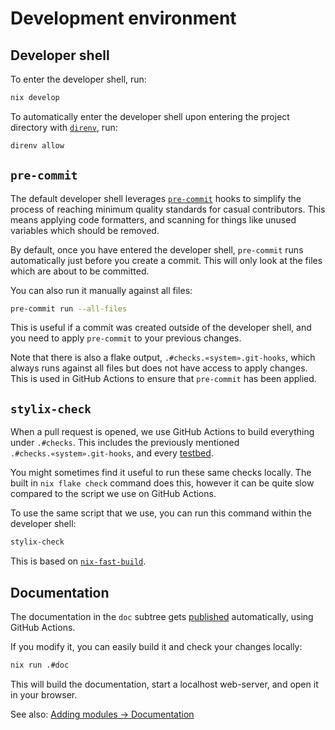 # Development environment

## Developer shell

To enter the developer shell, run:

```sh
nix develop
```

To automatically enter the developer shell upon entering the project directory
with [`direnv`](https://direnv.net), run:

```sh
direnv allow
```

## `pre-commit`

The default developer shell leverages [`pre-commit`](https://pre-commit.com)
hooks to simplify the process of reaching minimum quality standards for casual
contributors. This means applying code formatters, and scanning for things like
unused variables which should be removed.

By default, once you have entered the developer shell, `pre-commit` runs
automatically just before you create a commit. This will only look at the files
which are about to be committed.

You can also run it manually against all files:

```sh
pre-commit run --all-files
```

This is useful if a commit was created outside of the developer shell, and you
need to apply `pre-commit` to your previous changes.

Note that there is also a flake output, `.#checks.«system».git-hooks`, which
always runs against all files but does not have access to apply changes. This is
used in GitHub Actions to ensure that `pre-commit` has been applied.

<!-- TODO: Mention and explain CLI arguments. -->
## `stylix-check`

When a pull request is opened, we use GitHub Actions to build everything under
`.#checks`. This includes the previously mentioned
`.#checks.«system».git-hooks`, and every [testbed](./testbeds.md).

You might sometimes find it useful to run these same checks locally. The built
in `nix flake check` command does this, however it can be quite slow compared to
the script we use on GitHub Actions.

To use the same script that we use, you can run this command within the
developer shell:

```sh
stylix-check
```

This is based on [`nix-fast-build`](https://github.com/Mic92/nix-fast-build#readme).


## Documentation

The documentation in the `doc` subtree gets
[published](https://nix-community.github.io/stylix) automatically, using GitHub
Actions.

If you modify it, you can easily build it and check your changes locally:

```sh
nix run .#doc
```

This will build the documentation, start a localhost web-server, and open it in
your browser.

See also: [Adding modules → Documentation](./modules.md#documentation)
